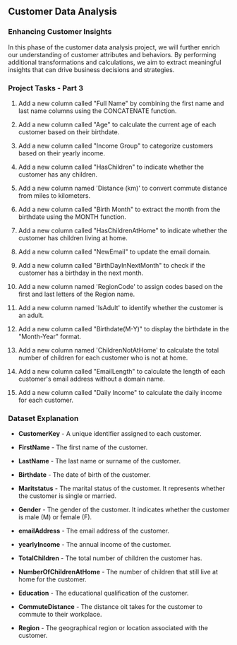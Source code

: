 ## Customer Data Analysis

### Enhancing Customer Insights

In this phase of the customer data analysis project, we will further enrich our understanding of customer attributes and behaviors. By performing additional transformations and calculations, we aim to extract meaningful insights that can drive business decisions and strategies.

### Project Tasks - Part 3

1. Add a new column called "Full Name" by combining the first name and last name columns using the CONCATENATE function.

2. Add a new column called "Age" to calculate the current age of each customer based on their birthdate.

3. Add a new column called "Income Group" to categorize customers based on their yearly income.

4. Add a new column called "HasChildren" to indicate whether the customer has any children.

5. Add a new column named 'Distance (km)' to convert commute distance from miles to kilometers.

6. Add a new column called "Birth Month" to extract the month from the birthdate using the MONTH function.

7. Add a new column called "HasChildrenAtHome" to indicate whether the customer has children living at home.

8. Add a new column called "NewEmail" to update the email domain.

9. Add a new column called "BirthDayInNextMonth" to check if the customer has a birthday in the next month.

10. Add a new column named 'RegionCode' to assign codes based on the first and last letters of the Region name.

11. Add a new column named 'IsAdult' to identify whether the customer is an adult.

12. Add a new column called "Birthdate(M-Y)" to display the birthdate in the "Month-Year" format.

13. Add a new column named 'ChildrenNotAtHome' to calculate the total number of children for each customer who is not at home.

14. Add a new column called "EmailLength" to calculate the length of each customer's email address without a domain name.

15. Add a new column called "Daily Income" to calculate the daily income for each customer.

### Dataset Explanation

* **CustomerKey** - A unique identifier assigned to each customer.

* **FirstName** - The first name of the customer.

* **LastName** - The last name or surname of the customer.

* **Birthdate** - The date of birth of the customer.

* **Maritstatus** - The marital status of the customer. It represents whether the customer is single or married.

* **Gender** - The gender of the customer. It indicates whether the customer is male (M) or female (F).

* **emailAddress** - The email address of the customer.

* **yearlyIncome** - The annual income of the customer. 

* **TotalChildren** - The total number of children the customer has.

* **NumberOfChildrenAtHome** - The number of children that still live at home for the customer.

* **Education** - The educational qualification of the customer.

* **CommuteDistance** - The distance oit takes for the customer to commute to their workplace.

* **Region** - The geographical region or location associated with the customer.

